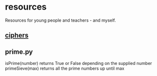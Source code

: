 resources
=========

Resources for young people and teachers - and myself.

[ciphers](ciphers)
------------------

prime.py
--------
isPrime(number) returns True or False depending on the supplied number
primeSieve(max) returns all the prime numbers up until max
